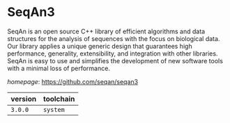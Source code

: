 # SeqAn3

SeqAn is an open source C++ library   of efficient algorithms and data structures for the   analysis of sequences with the focus on biological   data. Our library applies a unique generic design   that guarantees high performance, generality,   extensibility, and integration with other libraries.   SeqAn is easy to use and simplifies the development   of new software tools with a minimal loss of   performance.

*homepage*: <https://github.com/seqan/seqan3>

version | toolchain
--------|----------
``3.0.0`` | ``system``
